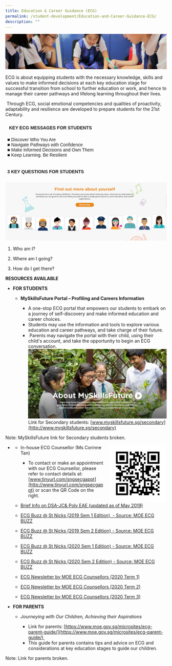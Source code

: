 ```yaml
---
title: Education & Career Guidance (ECG)
permalink: /student-development/Education-and-Career-Guidance-ECG/
description: ""
---
```

![](/images/Student-Development_v2.jpg)

ECG is about equipping students with the necessary knowledge, skills and values to make informed decisions at each key education stage for successful transition from school to further education or work, and hence to manage their career pathways and lifelong learning throughout their lives.     
  
 Through ECG, social emotional competencies and qualities of proactivity, adaptability and resilience are developed to prepare students for the 21st Century.
 
 
 <style type="text/css">
.tg  {border-collapse:collapse;border-spacing:0;}
.tg td{border-color:black;border-style:solid;border-width:1px;font-family:Arial, sans-serif;font-size:14px;
  overflow:hidden;padding:10px 5px;word-break:normal;}
.tg th{border-color:black;border-style:solid;border-width:1px;font-family:Arial, sans-serif;font-size:14px;
  font-weight:normal;overflow:hidden;padding:10px 5px;word-break:normal;}
.tg .tg-zv4m{border-color:#ffffff;text-align:left;vertical-align:top}
.tg .tg-aw21{border-color:#ffffff;font-weight:bold;text-align:center;vertical-align:top}
</style>
<table class="tg">
<thead>
  <tr>
    <th class="tg-aw21">KEY ECG MESSAGES FOR STUDENTS</th>
  </tr>
</thead>
<tbody>
  <tr>
    <td class="tg-zv4m"><span style="font-weight:400;font-style:normal;text-decoration:none">■ Discover Who You Are</span><br>■ <span style="font-weight:400">Navigate Pathways with Confidence</span><br>■ <span style="font-weight:400">Make Informed Decisions and Own Them</span><br>■ <span style="font-weight:400">Keep Learning. Be Resilient</span></td>
  </tr>
</tbody>
</table>


<style type="text/css">
.tg  {border-collapse:collapse;border-spacing:0;}
.tg td{border-color:black;border-style:solid;border-width:1px;font-family:Arial, sans-serif;font-size:14px;
  overflow:hidden;padding:10px 5px;word-break:normal;}
.tg th{border-color:black;border-style:solid;border-width:1px;font-family:Arial, sans-serif;font-size:14px;
  font-weight:normal;overflow:hidden;padding:10px 5px;word-break:normal;}
.tg .tg-km2t{border-color:#ffffff;font-weight:bold;text-align:left;vertical-align:top}
</style>
<table class="tg">
<thead>
  <tr>
    <td class="tg-km2t">3 KEY QUESTIONS FOR STUDENTS</td>
  </tr>
</thead>
</table>

![](/images/ECG%202020%20Pic%201.png)

1.  Who am I?  
    
2.  Where am I going?  
    
3.  How do I get there?


<b>RESOURCES AVAILABLE</b>

*   <b>FOR STUDENTS</b>

    *   <b>MySkillsFuture Portal – Profiling and Careers Information</b> 

        *   A one-stop ECG portal that empowers our students to embark on a journey of self-discovery and make informed education and career choices. 
        *   Students may use the information and tools to explore various education and career pathways, and take charge of their future. 
         *    Parents may navigate the portal with their child, using their child's account, and take the opportunity to begin an ECG conversation.
 ![](/images/2020%20ECG%20Picture%202.jpg)
Link for Secondary students: [www.myskillsfuture.sg/secondary](http://www.myskillsfuture.sg/secondary)

Note: MySkillsFuture link for Secondary students broken.

* <img src="/images/QR%20Code%20ECG.jpg" style="width:180px;height:180px;margin-left:15px;" align = "right">
    
   * In-house ECG Counsellor (Ms Corinne Tan)
       *   To contact or make an appointment with our ECG Counsellor, please refer to contact details at: 
		[www.tinyurl.com/sngsecgappt](http://www.tinyurl.com/sngsecgappt) or scan the QR Code on the right.
		


   *   [Brief Info on DSA-JC& Poly EAE (updated as of May 2019)](https://chijstnicholasgirls.moe.edu.sg/qql/slot/u570/Student%20Development/ECG%202020/Brief%20Info%20on%20DSA-JC%20&%20Poly%20EAE%20(updated%20as%20of%202019).pdf)  
    
     *   [ECG Buzz @ St Nicks (2019 Sem 1 Edition)  - Source: MOE ECG BUZZ](https://chijstnicholasgirls.moe.edu.sg/qql/slot/u570/Student%20Development/ECG%202020/ECG%20Buzz%20@%20St%20Nicks%20(2019%20Sem%201%20Edition).pdf)
     *   [ECG Buzz @ St Nicks (2019 Sem 2 Edition) - Source: MOE ECG BUZZ](https://chijstnicholasgirls.moe.edu.sg/qql/slot/u570/Student%20Development/ECG%202020/ECG%20Buzz%20@%20St%20Nicks%20(2019%20Sem%202%20Edition).pdf)
     *   [ECG Buzz @ St Nicks (2020 Sem 1 Edition) - Source: MOE ECG BUZZ](https://chijstnicholasgirls.moe.edu.sg/qql/slot/u570/Student%20Development/ECG%202020/ECG%20Buzz%20Infographic%20(2020%20Sem%201).pdf)
     *   [ECG Buzz @ St Nicks (2020 Sem 2 Edition) - Source: MOE ECG BUZZ](https://chijstnicholasgirls.moe.edu.sg/qql/slot/u570/Student%20Development/ECG%202020/ECG%20Buzz%20Infographic%20(2020%20Sem%202).pdf) [](https://chijstnicholasgirls.moe.edu.sg/qql/slot/u570/Student%20Development/ECG%202020/ECG%20Buzz%20@%20St%20Nicks%20(2019%20Sem%202%20Edition).pdf)
     *   [ECG Newsletter by MOE ECG Counsellors (2020 Term 1)](https://chijstnicholasgirls.moe.edu.sg/qql/slot/u570/Student%20Development/ECG%202020/ECG%20Newsletter%20by%20MOE%20ECG%20Counsellors%20(2020%20Term%201).pdf)
     *   [ECG Newsletter by MOE ECG Counsellors (2020 Term 2)](https://chijstnicholasgirls-moe-edu-sg-admin.cwp.sg/qql/slot/u570/Student%20Development/ECG%202020/ECG%20Termly%20Newsletter%20Q2%20Y2020.pdf)
     *   [ECG Newsletter by MOE ECG Counsellors (2020 Term 3)](https://chijstnicholasgirls.moe.edu.sg/qql/slot/u570/Student%20Development/ECG%202020/ECG%20Termly%20Newsletter%20Q3%20Y2020.pdf) [](https://chijstnicholasgirls.moe.edu.sg/qql/slot/u570/Student%20Development/ECG%202020/ECG%20Newsletter%20by%20MOE%20ECG%20Counsellors%20(2020%20Term%201).pdf)
		
		
*   <b>FOR PARENTS</b>

    *   <i>Journeying with Our Children, Achieving their Aspirations</i>

        *   Link for parents: [https://www.moe.gov.sg/microsites/ecg-parent-guide/](https://www.moe.gov.sg/microsites/ecg-parent-guide/) 
        *   This guide for parents contains tips and advice on ECG and considerations at key education stages to guide our children.

Note: Link for parents broken.